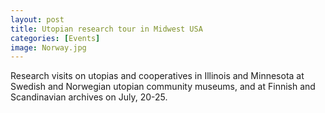 ```yaml
--- 
layout: post 
title: Utopian research tour in Midwest USA
categories: [Events]
image: Norway.jpg
---
```

Research visits on utopias and cooperatives in Illinois and Minnesota at Swedish and Norwegian utopian community museums, and at Finnish and Scandinavian archives on July, 20-25.

